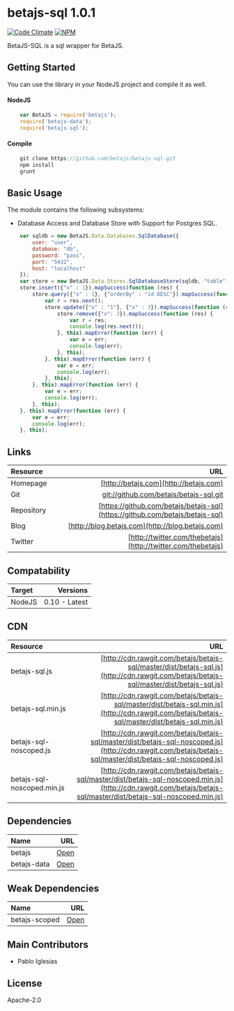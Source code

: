 # betajs-sql 1.0.1
[![Code Climate](https://codeclimate.com/github/betajs/betajs-sql/badges/gpa.svg)](https://codeclimate.com/github/betajs/betajs-sql)
[![NPM](https://img.shields.io/npm/v/betajs-sql.svg?style=flat)](https://www.npmjs.com/package/betajs-sql)


BetaJS-SQL is a sql wrapper for BetaJS.



## Getting Started


You can use the library in your NodeJS project and compile it as well.

#### NodeJS

```javascript
	var BetaJS = require('betajs');
	require('betajs-data');
	require('betajs-sql');
```


#### Compile

```javascript
	git clone https://github.com/betajs/betajs-sql.git
	npm install
	grunt
```



## Basic Usage


The module contains the following subsystems:
- Database Access and Database Store with Support for Postgres SQL.


```javascript
	var sqldb = new BetaJS.Data.Databases.SqlDatabase({
    	user: "user",
    	database: "db",
    	password: "pass",
    	port: "5432",
    	host: "localhost"
    });
    var store = new BetaJS.Data.Stores.SqlDatabaseStore(sqldb, "table");
    store.insert({"x" : 1}).mapSuccess(function (res) {
    	store.query({"x" : 1}, {"orderBy" : "id DESC"}).mapSuccess(function (res) {
    		var r = res.next();
    		store.update({"x" : "1"}, {"x" : 3}).mapSuccess(function (res) {
    			store.remove({"x": 3}).mapSuccess(function (res) {
    				var r = res;
    				console.log(res.next());
    			}, this).mapError(function (err) {
    				var e = err;
    				console.log(err);
    			}, this);
    		}, this).mapError(function (err) {
    			var e = err;
    			console.log(err);
    		}, this);
    	}, this).mapError(function (err) {
    		var e = err;
    		console.log(err);
    	}, this);
    }, this).mapError(function (err) {
    	var e = err;
    	console.log(err);
    }, this);
```



## Links
| Resource   | URL |
| :--------- | --: |
| Homepage   | [http://betajs.com](http://betajs.com) |
| Git        | [git://github.com/betajs/betajs-sql.git](git://github.com/betajs/betajs-sql.git) |
| Repository | [https://github.com/betajs/betajs-sql](https://github.com/betajs/betajs-sql) |
| Blog       | [http://blog.betajs.com](http://blog.betajs.com) | 
| Twitter    | [http://twitter.com/thebetajs](http://twitter.com/thebetajs) | 
 



## Compatability
| Target | Versions |
| :----- | -------: |
| NodeJS | 0.10 - Latest |


## CDN
| Resource | URL |
| :----- | -------: |
| betajs-sql.js | [http://cdn.rawgit.com/betajs/betajs-sql/master/dist/betajs-sql.js](http://cdn.rawgit.com/betajs/betajs-sql/master/dist/betajs-sql.js) |
| betajs-sql.min.js | [http://cdn.rawgit.com/betajs/betajs-sql/master/dist/betajs-sql.min.js](http://cdn.rawgit.com/betajs/betajs-sql/master/dist/betajs-sql.min.js) |
| betajs-sql-noscoped.js | [http://cdn.rawgit.com/betajs/betajs-sql/master/dist/betajs-sql-noscoped.js](http://cdn.rawgit.com/betajs/betajs-sql/master/dist/betajs-sql-noscoped.js) |
| betajs-sql-noscoped.min.js | [http://cdn.rawgit.com/betajs/betajs-sql/master/dist/betajs-sql-noscoped.min.js](http://cdn.rawgit.com/betajs/betajs-sql/master/dist/betajs-sql-noscoped.min.js) |



## Dependencies
| Name | URL |
| :----- | -------: |
| betajs | [Open](https://github.com/betajs/betajs) |
| betajs-data | [Open](https://github.com/betajs/betajs-data) |


## Weak Dependencies
| Name | URL |
| :----- | -------: |
| betajs-scoped | [Open](https://github.com/betajs/betajs-scoped) |


## Main Contributors

- Pablo Iglesias

## License

Apache-2.0







